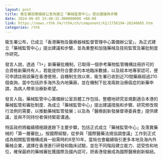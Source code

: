 ```yaml
---
layout: post
title: 衞生署設籌備辦公室為建立「藥械監管中心」提出建議與步驟
date: 2024-06-05 15:40:32.000000000 +08:00
link: https://news.rthk.hk/rthk/ch/component/k2/1756194-20240605.htm
categories: rthk
---
```


衞生署公布，已成立「香港藥物及醫療器械監督管理中心籌備辦公室」，為正式建立「藥械監管中心」提出建議和步驟，並為重整和加強藥械及技術監管及審批制度作研究。

發言人說，透過「1+」新藥審批機制，已取得一個參考藥物監管機構註冊許可的合資格新藥持有人，若能提供符合要求的本地臨床數據，以及經本地專家認可，便可申請註冊該藥在香港使用，自機制生效以來，衞生署已收到近70間藥廠超過210個查詢，當中包括許多海外及內地藥廠，並在機制下批准兩款治療癌症的新藥申請，為病人帶來治療新希望。

發言人指，藥械監管中心籌備辦公室具體工作包括，整體地研究並規劃適合本港的藥械監管和審批制度、為成立「藥械監管中心」提出建議措施和步驟、研究修改現行法例的需要，以推動藥械監管發展；以及為「醫療創新發展督導委員會」提供建議，並與不同持份者保持緊密溝通。

特區政府將繼續積極跟進餘下主要步驟，包括正式成立「藥械監管中心」及落實藥械的「第一層審批」。按國際經驗，從參與「國際醫藥法規協調會議」工作到正式成為相關監管機構成員一般需時約8至10年。當局也會繼續吸引更多本地及海內外藥械企業，選擇在香港進行研發和臨床試驗，並在不同階段建立能力、認受性和地位，確保最終的藥械審批獲國際及國內認可，把香港發展成為國際醫療創新樞紐。
